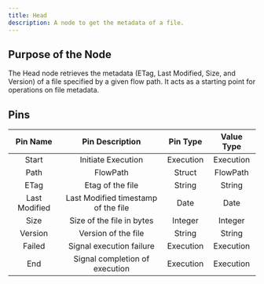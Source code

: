 ```yaml
---
title: Head
description: A node to get the metadata of a file.
---
```


## Purpose of the Node
The Head node retrieves the metadata (ETag, Last Modified, Size, and Version) of a file specified by a given flow path. It acts as a starting point for operations on file metadata.

## Pins

| Pin Name | Pin Description | Pin Type | Value Type |
|:----------:|:-------------:|:------:|:------:|
| Start | Initiate Execution | Execution | Execution |
| Path | FlowPath | Struct | FlowPath |
| ETag | Etag of the file | String | String |
| Last Modified | Last Modified timestamp of the file | Date | Date |
| Size | Size of the file in bytes | Integer | Integer |
| Version | Version of the file | String | String |
| Failed | Signal execution failure | Execution | Execution |
| End | Signal completion of execution | Execution | Execution |